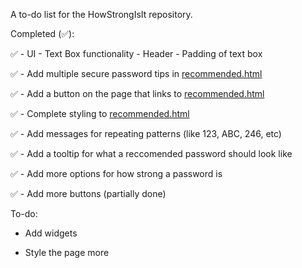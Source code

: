 A to-do list for the HowStrongIsIt repository.

Completed (✅):

✅
    - UI
    - Text Box functionality
    - Header
    - Padding of text box

✅ - Add multiple secure password tips in [recommended.html](recommended.html)

✅ - Add a button on the page that links to [recommended.html](recommended.html)

✅ - Complete styling to [recommended.html](recommended.html)

✅ - Add messages for repeating patterns (like 123, ABC, 246, etc)

✅ - Add a tooltip for what a reccomended password should look like

✅ - Add more options for how strong a password is

✅ - Add more buttons (partially done)

To-do:
  
- Add widgets

- Style the page more